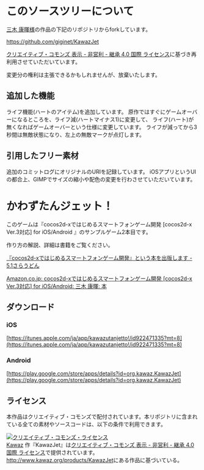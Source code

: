 # このソースツリーについて

[三木 康暉様](http://giginet.hateblo.jp/)の作品の下記のリポジトリからforkしています。

https://github.com/giginet/KawazJet

<a rel="license" href="http://creativecommons.org/licenses/by-nc-sa/4.0/">クリエイティブ・コモンズ 表示 - 非営利 - 継承 4.0 国際 ライセンス</a>に基づき再利用させていただいています。

変更分の権利は主張できるかもしれませんが、放棄いたします。

## 追加した機能

ライフ機能(ハートのアイテム)を追加しています。
原作ではすぐにゲームオーバーになるところを、ライフ減(ハートマイナス1)に変更して、
ライフ(ハート)が無くなればゲームオーバーという仕様に変更しています。
ライフが減ってから3秒間は無敵状態になり、左上の無敵マークが点灯します。

## 引用したフリー素材

追加のコミットログにオリジナルのURIを記録しています。
iOSアプリというUIの都合上、GIMPでサイズの縮小や配色の変更を行わさせていただいています。

# かわずたんジェット！

このゲームは『cocos2d-xではじめるスマートフォンゲーム開発 [cocos2d-x Ver.3対応] for iOS/Android 』のサンプルゲーム2本目です。

作り方の解説、詳細は書籍をご覧ください。

[『cocos2d-xではじめるスマートフォンゲーム開発』という本を出版します - 5.1さらうどん](http://giginet.hateblo.jp/entry/2014/11/26/185855)

[Amazon.co.jp: cocos2d-xではじめるスマートフォンゲーム開発 [cocos2d-x Ver.3対応] for iOS/Android: 三木 康暉: 本](http://www.amazon.co.jp/exec/obidos/ASIN/4774170550/hatena-blog-22/)

## ダウンロード

### iOS

[https://itunes.apple.com/ja/app/kawazutanjetto!/id922471335?mt=8](https://itunes.apple.com/ja/app/kawazutanjetto!/id922471335?mt=8)

### Android

[https://play.google.com/store/apps/details?id=org.kawaz.KawazJet](https://play.google.com/store/apps/details?id=org.kawaz.KawazJet)

## ライセンス

本作品はクリエイティブ・コモンズで配付されています。本リポジトリに含まれている全ての素材やソースコードは、以下の条件で利用できます。

<a rel="license" href="http://creativecommons.org/licenses/by-nc-sa/4.0/"><img alt="クリエイティブ・コモンズ・ライセンス" style="border-width:0" src="https://i.creativecommons.org/l/by-nc-sa/4.0/88x31.png" /></a><br /><a xmlns:cc="http://creativecommons.org/ns#" href="http://www.kawaz.org/" property="cc:attributionName" rel="cc:attributionURL">Kawaz</a> 作『<span xmlns:dct="http://purl.org/dc/terms/" property="dct:title">KawazJet</span>』は<a rel="license" href="http://creativecommons.org/licenses/by-nc-sa/4.0/">クリエイティブ・コモンズ 表示 - 非営利 - 継承 4.0 国際 ライセンス</a>で提供されています。<br /><a xmlns:dct="http://purl.org/dc/terms/" href="http://www.kawaz.org/products/KawazJet" rel="dct:source">http://www.kawaz.org/products/KawazJet</a>にある作品に基づいている。
